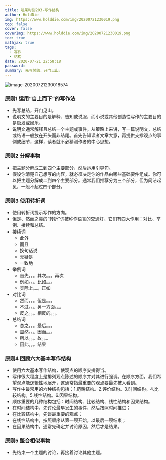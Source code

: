 ```yaml
---
title: 吼呆时刻203-写作结构
author: HoldDie
img: https://www.holddie.com/img/20200721230019.png
top: false
cover: false
coverImg: https://www.holddie.com/img/20200721230019.png
toc: true
mathjax: true
tags:
  - 写作
  - 结构
date: 2020-07-21 22:58:18
password:
summary: 先写总结，开门见山。
---
```


![image-20200721230018574](https://www.holddie.com/img/20200721230019.png)

### 原则1 运用“自上而下”的写作法

- 先写总结，开门见山。
- 说明文的主要目的是解释、告知或说服，而小说或其他创造性写作的主要目的是启发或娱乐。
- 说明文通常解释且总结一个主题或事件。从策略上来讲，写一篇说明文，总结或结语一般放在开头而非结尾。首先告知读者文章大意，再提供支撑观点的事例或细节，这样，读者就不必猜测作者的中心思想。

### 原则2 分解事物

- 把主题分解成二到四个主要部分，然后运用引导句。
- 假设你清楚自己想写的内容，就必须决定你的作品由哪些基础要件组成。你可以把主题分解成二到四个主要部分。通常我们推荐分为三个部分，但为简洁起见，一般不超过四个部分。

### 原则3 使用转折词

- 使用转折词提示写作的方向。
- 但是、然而之类的“转折”词被称作语言的交通灯，它们有四大作用：对比、举例、接续和总结。
- 接续词
  - 此外
  - 而且
  - 换句话说
  - 无疑是
  - 一致地
- 举例词
  - 首先。。。其次。。。再次
  - 例如。。。比如。。。
  - 实际上。。。正如
- 对比词
  - 然而。。。但是。。。
  - 不过。。。另一方面。。。
  - 反之。。。相反的。。。
- 总结词
  - 总之。。。最后。。。
  - 显然。。。因而。。。
  - 所以。。。故。。。
  - 因此。。。结果

### 原则4 回顾六大基本写作结构

- 使用六大基本写作结构，使观点的顺序安排得当。
- 写作很大程度上是排列观点陈述的顺序并对其进行强调。在顺序方面，我们希望观点能逻辑性地展开，这通常指最重要的观点要最先被人看到。
- 写作中最常用的六种结构包括：1.范畴结构。2.评价结构。3.时间结构。4.比较结构。5.线性结构。6.因果结构。
- 顺序重要的几种结构包括：时间结构、比较结构、线性结构和因果结构。
- 在时间结构中，先讨论最早发生的事件，然后按照时间推进；
- 在比较结构中，先谈最重要的观点；
- 在线性结构中，按照顺序从第一项开始，以最后一项结束；
- 在因果结构中，通常先确定并讨论原因，然后才是结果。

### 原则5 整合相似事物

- 先结束一个主题的讨论，再接着讨论其他主题。